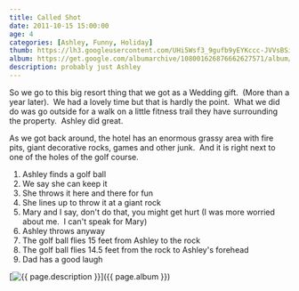 ```yaml
---
title: Called Shot
date: 2011-10-15 15:00:00
age: 4
categories: [Ashley, Funny, Holiday]
thumb: https://lh3.googleusercontent.com/UHi5Wsf3_9gufb9yEYKccc-JVVsBSiAr9ftoAwJ7Tr2JCMHpKdquV2G5-ch_Ng1qUenzz-lq-eQs-dSAM8VLAsuMN7cbovD9PexuWUESfUY=w294-h220
album: https://get.google.com/albumarchive/108001626876662627571/album/AF1QipMtgnzEJazWC5SfnxRjAPxZEw7HCIfN1UXFq8QP?source=pwa&authKey=CIHZ7pLg2rXo1gE
description: probably just Ashley
---
```

So we go to this big resort thing that we got as a Wedding gift.  (More than a year later).  We had a lovely time but that is hardly the point.  What we did do was go outside for a walk on a little fitness trail they have surrounding the property.  Ashley did great.

As we got back around, the hotel has an enormous grassy area with fire pits, giant decorative rocks, games and other junk.  And it is right next to one of the holes of the golf course.

1. Ashley finds a golf ball
2. We say she can keep it
3. She throws it here and there for fun
4. She lines up to throw it at a giant rock
5. Mary and I say, don't do that, you might get hurt (I was more worried about me.  I can't speak for Mary)
6. Ashley throws anyway
7. The golf ball flies 15 feet from Ashley to the rock
8. The golf ball flies 14.5 feet from the rock to Ashley's forehead
9. Dad has a good laugh

[<img src="{{ page.thumb }}" alt="{{ page.description }}" class="wyseguys-album"/>]({{ page.album }})